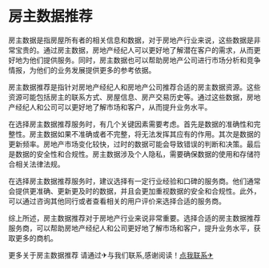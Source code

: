 # 房主数据推荐

房主数据是指房屋所有者的相关信息和数据，对于房地产行业来说，这些数据是非常宝贵的。通过房主数据，房地产经纪人可以更好地了解潜在客户的需求，从而更好地为他们提供服务。同时，房主数据也可以帮助房地产公司进行市场分析和竞争情报，为他们的业务发展提供更多的参考依据。

房主数据推荐是指针对房地产经纪人和房地产公司推荐合适的房主数据资源。这些资源可能包括房主的联系方式、房屋信息、房产交易历史等。通过这些数据，房地产经纪人和公司可以更好地了解市场和客户，从而提升业务水平。

在选择房主数据推荐服务时，有几个关键因素需要考虑。首先是数据的准确性和完整性。房主数据如果不准确或者不完整，将无法发挥其应有的作用。其次是数据的更新频率。房地产市场变化较快，过时的数据可能会导致错误的判断和决策。最后是数据的安全性和合规性。房主数据涉及个人隐私，需要确保数据的使用和存储符合相关法律法规。

在选择房主数据推荐服务时，建议选择有一定行业经验和口碑的服务商。他们通常会提供更准确、更新更及时的数据，并且会更加重视数据的安全和合规性。此外，可以通过咨询其他同行或者查看相关的用户评价来选择合适的服务商。

综上所述，房主数据推荐对于房地产行业来说非常重要。选择合适的房主数据推荐服务商，可以帮助房地产经纪人和公司更好地了解市场和客户，提升业务水平，获取更多的商机。

更多关于房主数据推荐 请通过✈与我们联系,感谢阅读！[点我联系✈](https://s.G208.com)